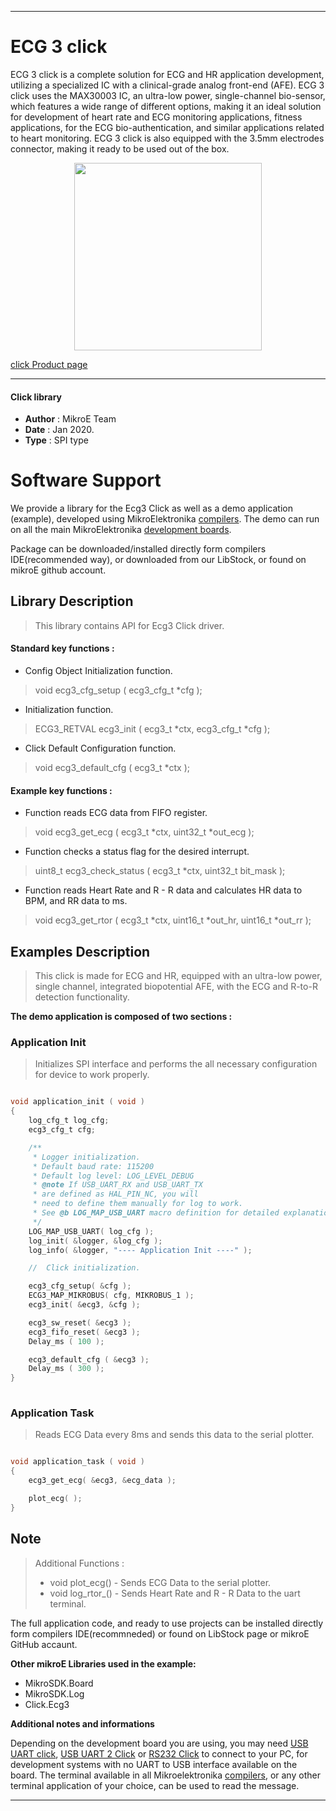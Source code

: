 
---
# ECG 3 click

ECG 3 click is a complete solution for ECG and HR application development, utilizing a specialized IC with a clinical-grade analog front-end (AFE). ECG 3 click uses the MAX30003 IC, an ultra-low power, single-channel bio-sensor, which features a wide range of different options, making it an ideal solution for development of heart rate and ECG monitoring applications, fitness applications, for the ECG bio-authentication, and similar applications related to heart monitoring. ECG 3 click is also equipped with the 3.5mm electrodes connector, making it ready to be used out of the box.

<p align="center">
  <img src="https://download.mikroe.com/images/click_for_ide/ecg3_click.png" height=300px>
</p>

[click Product page](https://www.mikroe.com/ecg-3-click)

---


#### Click library 

- **Author**        : MikroE Team
- **Date**          : Jan 2020.
- **Type**          : SPI type


# Software Support

We provide a library for the Ecg3 Click 
as well as a demo application (example), developed using MikroElektronika 
[compilers](https://shop.mikroe.com/compilers). 
The demo can run on all the main MikroElektronika [development boards](https://shop.mikroe.com/development-boards).

Package can be downloaded/installed directly form compilers IDE(recommended way), or downloaded from our LibStock, or found on mikroE github account. 

## Library Description

> This library contains API for Ecg3 Click driver.

#### Standard key functions :

- Config Object Initialization function.
> void ecg3_cfg_setup ( ecg3_cfg_t *cfg ); 
 
- Initialization function.
> ECG3_RETVAL ecg3_init ( ecg3_t *ctx, ecg3_cfg_t *cfg );

- Click Default Configuration function.
> void ecg3_default_cfg ( ecg3_t *ctx );


#### Example key functions :

- Function reads ECG data from FIFO register.
> void ecg3_get_ecg ( ecg3_t *ctx, uint32_t *out_ecg );
 
- Function checks a status flag for the desired interrupt.
> uint8_t ecg3_check_status ( ecg3_t *ctx, uint32_t bit_mask );

- Function reads Heart Rate and R - R data and calculates HR data to BPM, and RR data to ms.
> void ecg3_get_rtor ( ecg3_t *ctx, uint16_t *out_hr, uint16_t *out_rr );

## Examples Description

> This click is made for ECG and HR, 
> equipped with an ultra-low power, single channel, integrated biopotential AFE, 
> with the ECG and R-to-R detection functionality. 

**The demo application is composed of two sections :**

### Application Init 

> Initializes SPI interface and performs the all necessary configuration for device to work properly.

```c

void application_init ( void )
{
    log_cfg_t log_cfg;
    ecg3_cfg_t cfg;

    /** 
     * Logger initialization.
     * Default baud rate: 115200
     * Default log level: LOG_LEVEL_DEBUG
     * @note If USB_UART_RX and USB_UART_TX 
     * are defined as HAL_PIN_NC, you will 
     * need to define them manually for log to work. 
     * See @b LOG_MAP_USB_UART macro definition for detailed explanation.
     */
    LOG_MAP_USB_UART( log_cfg );
    log_init( &logger, &log_cfg );
    log_info( &logger, "---- Application Init ----" );

    //  Click initialization.

    ecg3_cfg_setup( &cfg );
    ECG3_MAP_MIKROBUS( cfg, MIKROBUS_1 );
    ecg3_init( &ecg3, &cfg );

    ecg3_sw_reset( &ecg3 );
    ecg3_fifo_reset( &ecg3 );
    Delay_ms ( 100 );

    ecg3_default_cfg ( &ecg3 );
    Delay_ms ( 300 );
}
  
```

### Application Task

> Reads ECG Data every 8ms and sends this data to the serial plotter.

```c

void application_task ( void )
{
    ecg3_get_ecg( &ecg3, &ecg_data );

    plot_ecg( );
} 

```

## Note

> Additional Functions :
>  - void plot_ecg() - Sends ECG Data to the serial plotter.
>  - void log_rtor_() - Sends Heart Rate and R - R Data to the uart terminal. 

The full application code, and ready to use projects can be  installed directly form compilers IDE(recommneded) or found on LibStock page or mikroE GitHub accaunt.

**Other mikroE Libraries used in the example:** 

- MikroSDK.Board
- MikroSDK.Log
- Click.Ecg3

**Additional notes and informations**

Depending on the development board you are using, you may need 
[USB UART click](https://shop.mikroe.com/usb-uart-click), 
[USB UART 2 Click](https://shop.mikroe.com/usb-uart-2-click) or 
[RS232 Click](https://shop.mikroe.com/rs232-click) to connect to your PC, for 
development systems with no UART to USB interface available on the board. The 
terminal available in all Mikroelektronika 
[compilers](https://shop.mikroe.com/compilers), or any other terminal application 
of your choice, can be used to read the message.



---
